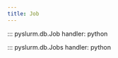 ```yaml
---
title: Job
---
```


::: pyslurm.db.Job
    handler: python

::: pyslurm.db.Jobs
    handler: python
